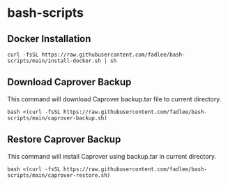# bash-scripts

## Docker Installation

`curl -fsSL https://raw.githubusercontent.com/fadlee/bash-scripts/main/install-docker.sh | sh`

## Download Caprover Backup

This command will download Caprover backup.tar file to current directory.

`bash <(curl -fsSL https://raw.githubusercontent.com/fadlee/bash-scripts/main/caprover-backup.sh)`

## Restore Caprover Backup

This command will install Caprover using backup.tar in current directory.

`bash <(curl -fsSL https://raw.githubusercontent.com/fadlee/bash-scripts/main/caprover-restore.sh)`
